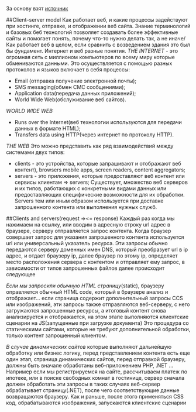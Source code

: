 За основу взят [источник](https://www.lynda.com/Web-Foundations-tutorials/Web-Technology-Fundamentals/158666-2.html)

##Client–server model
Как работает веб, и какие процессы задействуют при хостинге, отправке, и отображении веб сайта.
Знание терминологий и базовых беб технологий позволяет создавать более эффективные сайты и помогает понять, почему что-то нужно делать так, а не иначе/
Как работает веб в целом, если сравнить с возведением здания это был бы фундамент.
Интернет и веб разные понятия.
*THE INTERNET* - это огромная сеть с миллионом компьютеров по всему миру которые обмениваются данными. Это осуществляется
с помощью разных протоколов и языков включает в себя процессы:
 - Email (отправка получение электронной почты);
 - SMS messaging(обмен СМС сообщениями);
 - Application data(передача данных приложений);
 - World Wide Web(обслуживание веб сайтов).

*WORLD WIDE WEB*
 - Runs over the Internet(веб технологии используются для передачи данных в формате HTML);
 - Transfers data using HTTP(через интернет по протоколу HTTP).


*THE WEB*
Это можно представить как ряд взаимодействий между системами двух типов:
 - clients - это устройства, которые запрашивают и отображают веб контент), browsers mobile apps, screen readers, content aggregators;
 - servers - это приложения, которые предоставляют веб контент или сервисы клиентам
 => servers;
Существует, множество веб серверов и их типов, работающих с конкретными видами данных или предоставляющих специфические возможности для их обработки.
Servers тем или иным образом используется при доставке запрошенного контента или выполнения нужных служб.

##Clients and servers(request =><= response)
Каждый раз когда мы нажимаем на ссылку, или  вводим в адресную строку url адрес в браузере, серверу отправляется запрос контента.
Когда браузер совершает запрос для указания запрошенного контента используется url или универсальный указатель ресурса.
Эти запросы обычно передаются серверу доменных имен DNS, который преобразует url в ip адрес, и отдает браузеру ip, далее браузер по этому ip, определяет
место расположения сервера с контентом и отправляет ему запрос, в зависимости от типов запрошенных файлов далее происходит следующее

*Если мы запросили обычную HTML страницу*(static), браузеру оправляется обычный HTML code, который в браузере анализ и отображает...
если страница содержит дополнительный запросы CCS или изображений, эти запросы также отправляются веб-серверу, с него загружаются запрошенные ресурсы, 
а итоговый контент снова анализируется и отображается, на этом этапе выполняются клиентские сценарии на JS(запущенные при загрузке документа)
Это процедура со статическими сайтами, которые не требуют дополнительной обработки, только контент запрошенный клиентом.

*В случае динамических сайтов* которые выполняют дальнейшую обработку или бизнес логику, перед представлением контента есть еще один этап,
страница динамических сайтов, перед отправкой браузеру, должны быть вначале обработаны веб-приложением PHP, .NET ...
Например если мы регистрируемся на сайте, рассчитываем платеж по ипотеке, или в поиске свободных комнат в гостинице, сервер сначала должен обработать эти запросы
в таких случаях веб-сервер обрабатывает страницу(.NET), после чего соответствующие данные возвращаются браузеру. Как и раньше, после этого применяться CSS код, обрабатываются изображения,
запускаются клиентские сценарии
